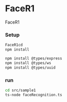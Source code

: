 # FaceR1
FaceR1


### Setup
```bash
FaceR1cd
npm install

npm install @types/express
npm install @types/ws
npm install @types/uuid

```

### run
```bash
cd src/sample1
ts-node faceRecognition.ts

```

